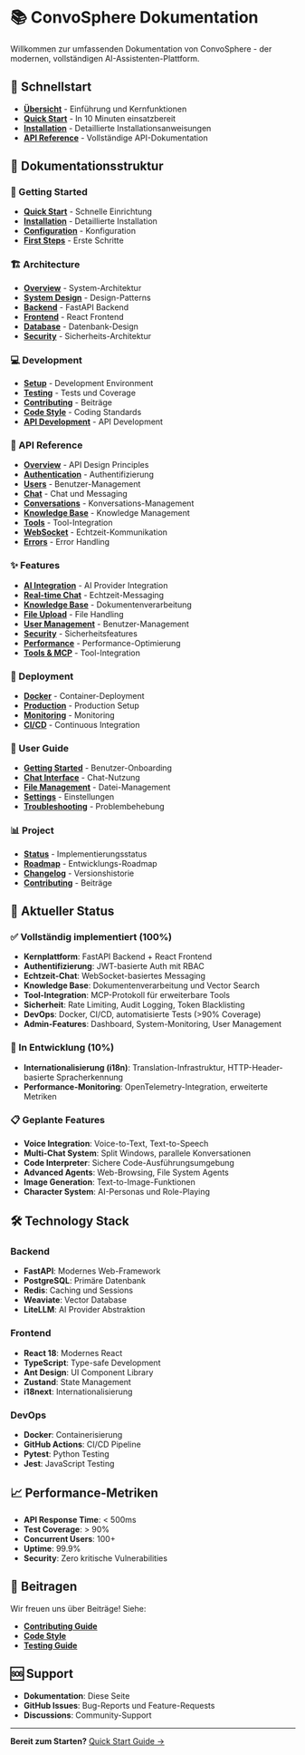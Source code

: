 # 📚 ConvoSphere Dokumentation

Willkommen zur umfassenden Dokumentation von ConvoSphere - der modernen, vollständigen AI-Assistenten-Plattform.

## 🚀 Schnellstart

- **[Übersicht](index.md)** - Einführung und Kernfunktionen
- **[Quick Start](getting-started/quick-start.md)** - In 10 Minuten einsatzbereit
- **[Installation](getting-started/installation.md)** - Detaillierte Installationsanweisungen
- **[API Reference](api/overview.md)** - Vollständige API-Dokumentation

## 📖 Dokumentationsstruktur

### 🎯 Getting Started
- **[Quick Start](getting-started/quick-start.md)** - Schnelle Einrichtung
- **[Installation](getting-started/installation.md)** - Detaillierte Installation
- **[Configuration](getting-started/configuration.md)** - Konfiguration
- **[First Steps](getting-started/first-steps.md)** - Erste Schritte

### 🏗️ Architecture
- **[Overview](architecture/overview.md)** - System-Architektur
- **[System Design](architecture/system-design.md)** - Design-Patterns
- **[Backend](architecture/backend.md)** - FastAPI Backend
- **[Frontend](architecture/frontend.md)** - React Frontend
- **[Database](architecture/database.md)** - Datenbank-Design
- **[Security](architecture/security.md)** - Sicherheits-Architektur

### 💻 Development
- **[Setup](development/setup.md)** - Development Environment
- **[Testing](development/testing.md)** - Tests und Coverage
- **[Contributing](development/contributing.md)** - Beiträge
- **[Code Style](development/code-style.md)** - Coding Standards
- **[API Development](development/api-development.md)** - API Development

### 🔌 API Reference
- **[Overview](api/overview.md)** - API Design Principles
- **[Authentication](api/authentication.md)** - Authentifizierung
- **[Users](api/users.md)** - Benutzer-Management
- **[Chat](api/chat.md)** - Chat und Messaging
- **[Conversations](api/conversations.md)** - Konversations-Management
- **[Knowledge Base](api/knowledge.md)** - Knowledge Management
- **[Tools](api/tools.md)** - Tool-Integration
- **[WebSocket](api/websocket.md)** - Echtzeit-Kommunikation
- **[Errors](api/errors.md)** - Error Handling

### ✨ Features
- **[AI Integration](features/ai-integration.md)** - AI Provider Integration
- **[Real-time Chat](features/real-time-chat.md)** - Echtzeit-Messaging
- **[Knowledge Base](features/knowledge-base.md)** - Dokumentenverarbeitung
- **[File Upload](features/file-upload.md)** - File Handling
- **[User Management](features/user-management.md)** - Benutzer-Management
- **[Security](features/security.md)** - Sicherheitsfeatures
- **[Performance](features/performance.md)** - Performance-Optimierung
- **[Tools & MCP](features/tools.md)** - Tool-Integration

### 🚀 Deployment
- **[Docker](deployment/docker.md)** - Container-Deployment
- **[Production](deployment/production.md)** - Production Setup
- **[Monitoring](deployment/monitoring.md)** - Monitoring
- **[CI/CD](deployment/ci-cd.md)** - Continuous Integration

### 👥 User Guide
- **[Getting Started](user-guide/getting-started.md)** - Benutzer-Onboarding
- **[Chat Interface](user-guide/chat-interface.md)** - Chat-Nutzung
- **[File Management](user-guide/file-management.md)** - Datei-Management
- **[Settings](user-guide/settings.md)** - Einstellungen
- **[Troubleshooting](user-guide/troubleshooting.md)** - Problembehebung

### 📊 Project
- **[Status](project/status.md)** - Implementierungsstatus
- **[Roadmap](project/roadmap.md)** - Entwicklungs-Roadmap
- **[Changelog](project/changelog.md)** - Versionshistorie
- **[Contributing](project/contributing.md)** - Beiträge

## 🎯 Aktueller Status

### ✅ Vollständig implementiert (100%)
- **Kernplattform**: FastAPI Backend + React Frontend
- **Authentifizierung**: JWT-basierte Auth mit RBAC
- **Echtzeit-Chat**: WebSocket-basiertes Messaging
- **Knowledge Base**: Dokumentenverarbeitung und Vector Search
- **Tool-Integration**: MCP-Protokoll für erweiterbare Tools
- **Sicherheit**: Rate Limiting, Audit Logging, Token Blacklisting
- **DevOps**: Docker, CI/CD, automatisierte Tests (>90% Coverage)
- **Admin-Features**: Dashboard, System-Monitoring, User Management

### 🔄 In Entwicklung (10%)
- **Internationalisierung (i18n)**: Translation-Infrastruktur, HTTP-Header-basierte Spracherkennung
- **Performance-Monitoring**: OpenTelemetry-Integration, erweiterte Metriken

### 📋 Geplante Features
- **Voice Integration**: Voice-to-Text, Text-to-Speech
- **Multi-Chat System**: Split Windows, parallele Konversationen
- **Code Interpreter**: Sichere Code-Ausführungsumgebung
- **Advanced Agents**: Web-Browsing, File System Agents
- **Image Generation**: Text-to-Image-Funktionen
- **Character System**: AI-Personas und Role-Playing

## 🛠️ Technology Stack

### Backend
- **FastAPI**: Modernes Web-Framework
- **PostgreSQL**: Primäre Datenbank
- **Redis**: Caching und Sessions
- **Weaviate**: Vector Database
- **LiteLLM**: AI Provider Abstraktion

### Frontend
- **React 18**: Modernes React
- **TypeScript**: Type-safe Development
- **Ant Design**: UI Component Library
- **Zustand**: State Management
- **i18next**: Internationalisierung

### DevOps
- **Docker**: Containerisierung
- **GitHub Actions**: CI/CD Pipeline
- **Pytest**: Python Testing
- **Jest**: JavaScript Testing

## 📈 Performance-Metriken

- **API Response Time**: < 500ms
- **Test Coverage**: > 90%
- **Concurrent Users**: 100+
- **Uptime**: 99.9%
- **Security**: Zero kritische Vulnerabilities

## 🤝 Beitragen

Wir freuen uns über Beiträge! Siehe:
- **[Contributing Guide](project/contributing.md)**
- **[Code Style](development/code-style.md)**
- **[Testing Guide](development/testing.md)**

## 🆘 Support

- **Dokumentation**: Diese Seite
- **GitHub Issues**: Bug-Reports und Feature-Requests
- **Discussions**: Community-Support

---

**Bereit zum Starten?** [Quick Start Guide →](getting-started/quick-start.md) 
